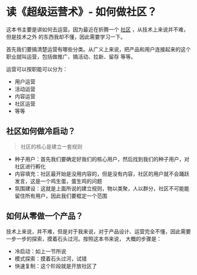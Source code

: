 # 读《超级运营术》- 如何做社区？

这本书主要是讲如何去运营。因为最近在折腾一个 [社区](https://qipa.jiajunhuang.com) ，从技术上来说并不难，但是技术之外
的东西我却不懂，因此需要学习一下。

首先我们要搞清楚运营有哪些分类。从广义上来说，把产品和用户连接起来的这个职业就叫运营，包括做推广、搞活动、拉新、留存
等等。

运营可以按职能可以分为：

- 用户运营
- 活动运营
- 内容运营
- 社区运营
- 等等

## 社区如何做冷启动？

> 社区的核心是建立一套规则

- 种子用户：首先我们要确定好我们的核心用户，然后找到我们的种子用户，对社区进行孵化
- 内容填充：社区最开始是没用内容的，但是没有内容，社区的用户就不会踊跃发言，这是一个鸡生蛋，蛋生鸡的问题
- 氛围建设：这就是上面所说的建立规则，物以类聚，人以群分，社区不可能能留住所有用户，因此我们要框定一个范围

## 如何从零做一个产品？

技术上来说，并不难，但是对于我来说，对于产品设计、运营完全不懂，因此需要一步一步的探索，摸着石头过河。按照这本书来说，
大概的步骤是：

- 冷启动：如上一节所说
- 模式探索：摸着石头过河，试错
- 快速复制：这个阶段就是开放社区了
